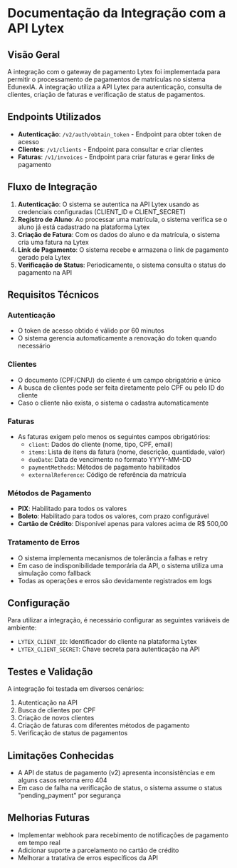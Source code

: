# Documentação da Integração com a API Lytex

## Visão Geral

A integração com o gateway de pagamento Lytex foi implementada para permitir o processamento de pagamentos de matrículas no sistema EdunexIA. A integração utiliza a API Lytex para autenticação, consulta de clientes, criação de faturas e verificação de status de pagamentos.

## Endpoints Utilizados

- **Autenticação**: `/v2/auth/obtain_token` - Endpoint para obter token de acesso
- **Clientes**: `/v1/clients` - Endpoint para consultar e criar clientes
- **Faturas**: `/v1/invoices` - Endpoint para criar faturas e gerar links de pagamento

## Fluxo de Integração

1. **Autenticação**: O sistema se autentica na API Lytex usando as credenciais configuradas (CLIENT_ID e CLIENT_SECRET)
2. **Registro de Aluno**: Ao processar uma matrícula, o sistema verifica se o aluno já está cadastrado na plataforma Lytex
3. **Criação de Fatura**: Com os dados do aluno e da matrícula, o sistema cria uma fatura na Lytex
4. **Link de Pagamento**: O sistema recebe e armazena o link de pagamento gerado pela Lytex
5. **Verificação de Status**: Periodicamente, o sistema consulta o status do pagamento na API

## Requisitos Técnicos

### Autenticação

- O token de acesso obtido é válido por 60 minutos
- O sistema gerencia automaticamente a renovação do token quando necessário

### Clientes

- O documento (CPF/CNPJ) do cliente é um campo obrigatório e único
- A busca de clientes pode ser feita diretamente pelo CPF ou pelo ID do cliente
- Caso o cliente não exista, o sistema o cadastra automaticamente

### Faturas

- As faturas exigem pelo menos os seguintes campos obrigatórios:
  - `client`: Dados do cliente (nome, tipo, CPF, email)
  - `items`: Lista de itens da fatura (nome, descrição, quantidade, valor)
  - `dueDate`: Data de vencimento no formato YYYY-MM-DD
  - `paymentMethods`: Métodos de pagamento habilitados
  - `externalReference`: Código de referência da matrícula

### Métodos de Pagamento

- **PIX**: Habilitado para todos os valores
- **Boleto**: Habilitado para todos os valores, com prazo configurável
- **Cartão de Crédito**: Disponível apenas para valores acima de R$ 500,00

### Tratamento de Erros

- O sistema implementa mecanismos de tolerância a falhas e retry
- Em caso de indisponibilidade temporária da API, o sistema utiliza uma simulação como fallback
- Todas as operações e erros são devidamente registrados em logs

## Configuração

Para utilizar a integração, é necessário configurar as seguintes variáveis de ambiente:

- `LYTEX_CLIENT_ID`: Identificador do cliente na plataforma Lytex
- `LYTEX_CLIENT_SECRET`: Chave secreta para autenticação na API

## Testes e Validação

A integração foi testada em diversos cenários:

1. Autenticação na API
2. Busca de clientes por CPF
3. Criação de novos clientes
4. Criação de faturas com diferentes métodos de pagamento
5. Verificação de status de pagamentos

## Limitações Conhecidas

- A API de status de pagamento (v2) apresenta inconsistências e em alguns casos retorna erro 404
- Em caso de falha na verificação de status, o sistema assume o status "pending_payment" por segurança

## Melhorias Futuras

- Implementar webhook para recebimento de notificações de pagamento em tempo real
- Adicionar suporte a parcelamento no cartão de crédito
- Melhorar a tratativa de erros específicos da API